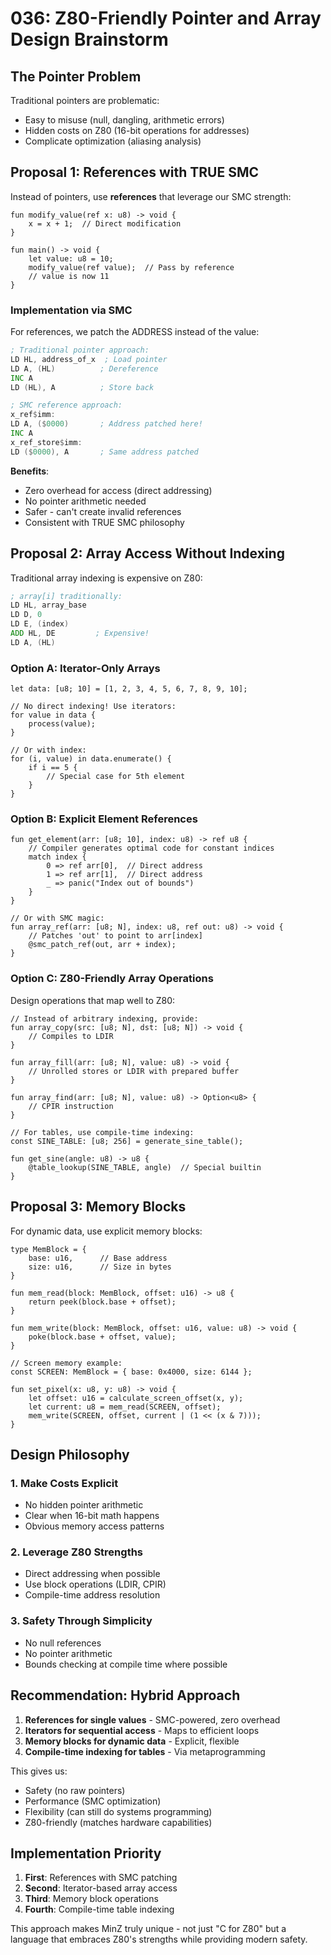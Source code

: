 # 036: Z80-Friendly Pointer and Array Design Brainstorm

## The Pointer Problem

Traditional pointers are problematic:
- Easy to misuse (null, dangling, arithmetic errors)
- Hidden costs on Z80 (16-bit operations for addresses)
- Complicate optimization (aliasing analysis)

## Proposal 1: References with TRUE SMC

Instead of pointers, use **references** that leverage our SMC strength:

```minz
fun modify_value(ref x: u8) -> void {
    x = x + 1;  // Direct modification
}

fun main() -> void {
    let value: u8 = 10;
    modify_value(ref value);  // Pass by reference
    // value is now 11
}
```

### Implementation via SMC

For references, we patch the ADDRESS instead of the value:

```asm
; Traditional pointer approach:
LD HL, address_of_x  ; Load pointer
LD A, (HL)          ; Dereference
INC A
LD (HL), A          ; Store back

; SMC reference approach:
x_ref$imm:
LD A, ($0000)       ; Address patched here!
INC A
x_ref_store$imm:
LD ($0000), A       ; Same address patched
```

**Benefits**:
- Zero overhead for access (direct addressing)
- No pointer arithmetic needed
- Safer - can't create invalid references
- Consistent with TRUE SMC philosophy

## Proposal 2: Array Access Without Indexing

Traditional array indexing is expensive on Z80:
```asm
; array[i] traditionally:
LD HL, array_base
LD D, 0
LD E, (index)
ADD HL, DE         ; Expensive!
LD A, (HL)
```

### Option A: Iterator-Only Arrays

```minz
let data: [u8; 10] = [1, 2, 3, 4, 5, 6, 7, 8, 9, 10];

// No direct indexing! Use iterators:
for value in data {
    process(value);
}

// Or with index:
for (i, value) in data.enumerate() {
    if i == 5 {
        // Special case for 5th element
    }
}
```

### Option B: Explicit Element References

```minz
fun get_element(arr: [u8; 10], index: u8) -> ref u8 {
    // Compiler generates optimal code for constant indices
    match index {
        0 => ref arr[0],  // Direct address
        1 => ref arr[1],  // Direct address
        _ => panic("Index out of bounds")
    }
}

// Or with SMC magic:
fun array_ref(arr: [u8; N], index: u8, ref out: u8) -> void {
    // Patches 'out' to point to arr[index]
    @smc_patch_ref(out, arr + index);
}
```

### Option C: Z80-Friendly Array Operations

Design operations that map well to Z80:

```minz
// Instead of arbitrary indexing, provide:
fun array_copy(src: [u8; N], dst: [u8; N]) -> void {
    // Compiles to LDIR
}

fun array_fill(arr: [u8; N], value: u8) -> void {
    // Unrolled stores or LDIR with prepared buffer
}

fun array_find(arr: [u8; N], value: u8) -> Option<u8> {
    // CPIR instruction
}

// For tables, use compile-time indexing:
const SINE_TABLE: [u8; 256] = generate_sine_table();

fun get_sine(angle: u8) -> u8 {
    @table_lookup(SINE_TABLE, angle)  // Special builtin
}
```

## Proposal 3: Memory Blocks

For dynamic data, use explicit memory blocks:

```minz
type MemBlock = {
    base: u16,      // Base address
    size: u16,      // Size in bytes
}

fun mem_read(block: MemBlock, offset: u16) -> u8 {
    return peek(block.base + offset);
}

fun mem_write(block: MemBlock, offset: u16, value: u8) -> void {
    poke(block.base + offset, value);
}

// Screen memory example:
const SCREEN: MemBlock = { base: 0x4000, size: 6144 };

fun set_pixel(x: u8, y: u8) -> void {
    let offset: u16 = calculate_screen_offset(x, y);
    let current: u8 = mem_read(SCREEN, offset);
    mem_write(SCREEN, offset, current | (1 << (x & 7)));
}
```

## Design Philosophy

### 1. Make Costs Explicit
- No hidden pointer arithmetic
- Clear when 16-bit math happens
- Obvious memory access patterns

### 2. Leverage Z80 Strengths
- Direct addressing when possible
- Use block operations (LDIR, CPIR)
- Compile-time address resolution

### 3. Safety Through Simplicity
- No null references
- No pointer arithmetic
- Bounds checking at compile time where possible

## Recommendation: Hybrid Approach

1. **References for single values** - SMC-powered, zero overhead
2. **Iterators for sequential access** - Maps to efficient loops
3. **Memory blocks for dynamic data** - Explicit, flexible
4. **Compile-time indexing for tables** - Via metaprogramming

This gives us:
- Safety (no raw pointers)
- Performance (SMC optimization)
- Flexibility (can still do systems programming)
- Z80-friendly (matches hardware capabilities)

## Implementation Priority

1. **First**: References with SMC patching
2. **Second**: Iterator-based array access
3. **Third**: Memory block operations
4. **Fourth**: Compile-time table indexing

This approach makes MinZ truly unique - not just "C for Z80" but a language that embraces Z80's strengths while providing modern safety.